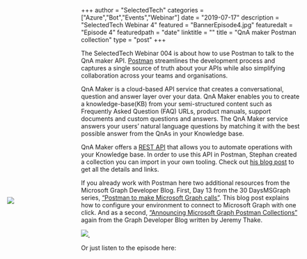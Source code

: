 +++
author = "SelectedTech"
categories = ["Azure","Bot","Events","Webinar"]
date = "2019-07-17"
description = "SelectedTech Webinar 4"
featured = "BannerEpisode4.jpg"
featuredalt = "Episode 4"
featuredpath = "date"
linktitle = ""
title = "QnA maker Postman collection"
type = "post"
+++

The SelectedTech Webinar 004 is about how to use Postman to talk to the QnA maker API. [Postman](https://www.getpostman.com/) streamlines the development process and captures a single source of truth about your APIs while also simplifying collaboration across your teams and organisations.

QnA Maker is a cloud-based API service that creates a conversational, question and answer layer over your data. QnA Maker enables you to create a knowledge-base(KB) from your semi-structured content such as Frequently Asked Question (FAQ) URLs, product manuals, support documents and custom questions and answers. The QnA Maker service answers your users’ natural language questions by matching it with the best possible answer from the QnAs in your Knowledge base.

QnA Maker offers a [REST API](https://docs.microsoft.com/en-us/rest/api/cognitiveservices/qnamaker/knowledgebase) that allows you to automate operations with your Knowledge base. In order to use this API in Postman, Stephan created a collection you can import in your own tooling. Check out [his blog post](https://bisser.io/qna-maker-postman-collection-template-now-available/) to get all the details and links.

If you already work with Postman here two additional resources from the Microsoft Graph Developer Blog. First, Day 13 from the 30 DaysMSGraph series, [“Postman to make Microsoft Graph calls”](https://developer.microsoft.com/en-us/graph/blogs/30daysmsgraph-day-13-postman-to-make-microsoft-graph-calls/). This blog post explains how to configure your environment to connect to Microsoft Graph with one click. And as a second, [“Announcing Microsoft Graph Postman Collections”](https://developer.microsoft.com/en-us/graph/blogs/postman-collections/) again from the Graph Developer Blog written by Jeremy Thake.

<a data-fancybox href="https://youtu.be/MJ5suH3X0FY">
    <img class="card-img-top img-fluid" src="https://img.youtube.com/vi/MJ5suH3X0FY/mqdefault.jpg">
    <img src="/img/play.gif" style="position: relative; width:auto; background:transparent;top: -75px; left: -190px;"/>
</a>

Or just listen to the episode here:

<div id="buzzsprout-player-1467490"></div>
<script src="https://www.buzzsprout.com/482989/1467490-qna-maker-postman-collection.js?container_id=buzzsprout-player-1467490&player=small" type="text/javascript" charset="utf-8"></script>